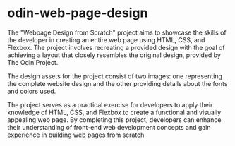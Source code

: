 # odin-web-page-design

The "Webpage Design from Scratch" project aims to showcase the skills of the developer in creating an entire web page using HTML, CSS, and Flexbox. The project involves recreating a provided design with the goal of achieving a layout that closely resembles the original design, provided by The Odin Project.

The design assets for the project consist of two images: one representing the complete website design and the other providing details about the fonts and colors used.

The project serves as a practical exercise for developers to apply their knowledge of HTML, CSS, and Flexbox to create a functional and visually appealing web page. By completing this project, developers can enhance their understanding of front-end web development concepts and gain experience in building web pages from scratch.
